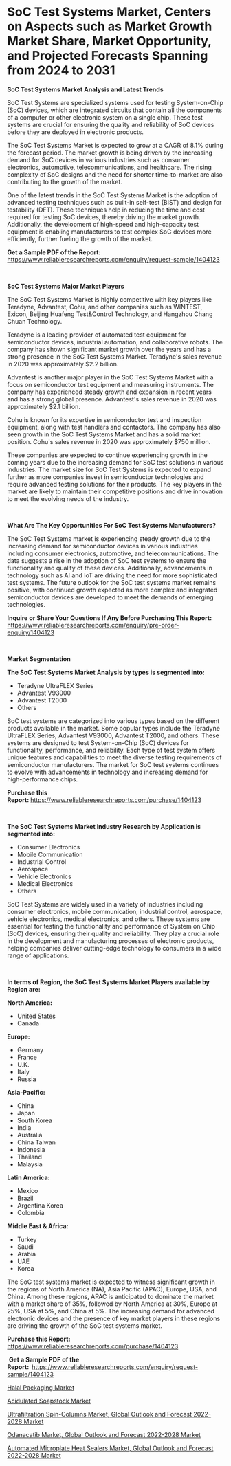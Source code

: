 <p><h1>SoC Test Systems Market, Centers on Aspects such as Market Growth Market Share, Market Opportunity, and Projected Forecasts Spanning from 2024 to 2031</h1></p><p><strong>SoC Test Systems Market Analysis and Latest Trends</strong></p>
<p><p>SoC Test Systems are specialized systems used for testing System-on-Chip (SoC) devices, which are integrated circuits that contain all the components of a computer or other electronic system on a single chip. These test systems are crucial for ensuring the quality and reliability of SoC devices before they are deployed in electronic products.</p><p>The SoC Test Systems Market is expected to grow at a CAGR of 8.1% during the forecast period. The market growth is being driven by the increasing demand for SoC devices in various industries such as consumer electronics, automotive, telecommunications, and healthcare. The rising complexity of SoC designs and the need for shorter time-to-market are also contributing to the growth of the market.</p><p>One of the latest trends in the SoC Test Systems Market is the adoption of advanced testing techniques such as built-in self-test (BIST) and design for testability (DFT). These techniques help in reducing the time and cost required for testing SoC devices, thereby driving the market growth. Additionally, the development of high-speed and high-capacity test equipment is enabling manufacturers to test complex SoC devices more efficiently, further fueling the growth of the market.</p></p>
<p><strong>Get a Sample PDF of the Report:&nbsp;</strong> <a href="https://www.reliableresearchreports.com/enquiry/request-sample/1404123">https://www.reliableresearchreports.com/enquiry/request-sample/1404123</a></p>
<p>&nbsp;</p>
<p><strong>SoC Test Systems Major Market Players</strong></p>
<p><p>The SoC Test Systems Market is highly competitive with key players like Teradyne, Advantest, Cohu, and other companies such as WINTEST, Exicon, Beijing Huafeng Test&Control Technology, and Hangzhou Chang Chuan Technology. </p><p>Teradyne is a leading provider of automated test equipment for semiconductor devices, industrial automation, and collaborative robots. The company has shown significant market growth over the years and has a strong presence in the SoC Test Systems Market. Teradyne's sales revenue in 2020 was approximately $2.2 billion.</p><p>Advantest is another major player in the SoC Test Systems Market with a focus on semiconductor test equipment and measuring instruments. The company has experienced steady growth and expansion in recent years and has a strong global presence. Advantest's sales revenue in 2020 was approximately $2.1 billion.</p><p>Cohu is known for its expertise in semiconductor test and inspection equipment, along with test handlers and contactors. The company has also seen growth in the SoC Test Systems Market and has a solid market position. Cohu's sales revenue in 2020 was approximately $750 million.</p><p>These companies are expected to continue experiencing growth in the coming years due to the increasing demand for SoC test solutions in various industries. The market size for SoC Test Systems is expected to expand further as more companies invest in semiconductor technologies and require advanced testing solutions for their products. The key players in the market are likely to maintain their competitive positions and drive innovation to meet the evolving needs of the industry.</p></p>
<p>&nbsp;</p>
<p><strong>What Are The Key Opportunities For SoC Test Systems Manufacturers?</strong></p>
<p><p>The SoC Test Systems market is experiencing steady growth due to the increasing demand for semiconductor devices in various industries including consumer electronics, automotive, and telecommunications. The data suggests a rise in the adoption of SoC test systems to ensure the functionality and quality of these devices. Additionally, advancements in technology such as AI and IoT are driving the need for more sophisticated test systems. The future outlook for the SoC test systems market remains positive, with continued growth expected as more complex and integrated semiconductor devices are developed to meet the demands of emerging technologies.</p></p>
<p><strong>Inquire or Share Your Questions If Any Before Purchasing This Report:</strong> <a href="https://www.reliableresearchreports.com/enquiry/pre-order-enquiry/1404123">https://www.reliableresearchreports.com/enquiry/pre-order-enquiry/1404123</a></p>
<p>&nbsp;</p>
<p><strong>Market Segmentation</strong></p>
<p><strong>The SoC Test Systems Market Analysis by types is segmented into:</strong></p>
<p><ul><li>Teradyne UltraFLEX Series</li><li>Advantest V93000</li><li>Advantest T2000</li><li>Others</li></ul></p>
<p><p>SoC test systems are categorized into various types based on the different products available in the market. Some popular types include the Teradyne UltraFLEX Series, Advantest V93000, Advantest T2000, and others. These systems are designed to test System-on-Chip (SoC) devices for functionality, performance, and reliability. Each type of test system offers unique features and capabilities to meet the diverse testing requirements of semiconductor manufacturers. The market for SoC test systems continues to evolve with advancements in technology and increasing demand for high-performance chips.</p></p>
<p><strong>Purchase this Report:&nbsp;</strong><a href="https://www.reliableresearchreports.com/purchase/1404123">https://www.reliableresearchreports.com/purchase/1404123</a></p>
<p>&nbsp;</p>
<p><strong>The SoC Test Systems Market Industry Research by Application is segmented into:</strong></p>
<p><ul><li>Consumer Electronics</li><li>Mobile Communication</li><li>Industrial Control</li><li>Aerospace</li><li>Vehicle Electronics</li><li>Medical Electronics</li><li>Others</li></ul></p>
<p><p>SoC Test Systems are widely used in a variety of industries including consumer electronics, mobile communication, industrial control, aerospace, vehicle electronics, medical electronics, and others. These systems are essential for testing the functionality and performance of System on Chip (SoC) devices, ensuring their quality and reliability. They play a crucial role in the development and manufacturing processes of electronic products, helping companies deliver cutting-edge technology to consumers in a wide range of applications.</p></p>
<p>&nbsp;</p>
<p><strong>In terms of Region, the SoC Test Systems Market Players available by Region are:</strong></p>
<p>
    <p> <strong> North America: </strong>
        <ul>
            <li>United States</li>
            <li>Canada</li>
        </ul>
        </p> 
    <p> <strong> Europe: </strong>
        <ul>
            <li>Germany</li>
            <li>France</li>
            <li>U.K.</li>
            <li>Italy</li>
            <li>Russia</li>
        </ul>
        </p> 
    <p> <strong> Asia-Pacific: </strong>
        <ul>
            <li>China</li>
            <li>Japan</li>
            <li>South Korea</li>
            <li>India</li>
            <li>Australia</li>
            <li>China Taiwan</li>
            <li>Indonesia</li>
            <li>Thailand</li>
            <li>Malaysia</li>
        </ul>
        </p> 
    <p> <strong> Latin America: </strong>
        <ul>
            <li>Mexico</li>
            <li>Brazil</li>
            <li>Argentina Korea</li>
            <li>Colombia</li>
        </ul>
        </p> 
    <p> <strong> Middle East & Africa: </strong>
        <ul>
            <li>Turkey</li>
            <li>Saudi</li>
            <li>Arabia</li>
            <li>UAE</li>
            <li>Korea</li>
        </ul>
    </p>
    </p>
<p><p>The SoC test systems market is expected to witness significant growth in the regions of North America (NA), Asia Pacific (APAC), Europe, USA, and China. Among these regions, APAC is anticipated to dominate the market with a market share of 35%, followed by North America at 30%, Europe at 25%, USA at 5%, and China at 5%. The increasing demand for advanced electronic devices and the presence of key market players in these regions are driving the growth of the SoC test systems market.</p></p>
<p><strong>Purchase this Report: </strong><a href="https://www.reliableresearchreports.com/purchase/1404123">https://www.reliableresearchreports.com/purchase/1404123</a></p>
<p>&nbsp;<strong>Get a Sample PDF of the Report:&nbsp;&nbsp;</strong><a href="https://www.reliableresearchreports.com/enquiry/request-sample/1404123">https://www.reliableresearchreports.com/enquiry/request-sample/1404123</a></p>
<p><strong></strong></p>
<p><p><a href="https://view.publitas.com/reportprime-1/halal-packaging-market-analysis-and-market-size-global-industry-overview-market-segmentation-and-forecast-2024-to-2031/">Halal Packaging Market</a></p><p><a href="https://view.publitas.com/reportprime-1/acidulated-soapstock-market-research-report-provides-thorough-industry-overview-which-offers-an-in-depth-analysis-of-product-trends-and-new-market-divisions/">Acidulated Soapstock Market</a></p><p><a href="https://cute-banjo-8ca.notion.site/Ultrafiltration-Spin-Columns-Market-Global-Outlook-and-Forecast-2022-2028-Market-Research-Report-Re-2878a67e311e40b38e928b73e9bcc756">Ultrafiltration Spin-Columns Market, Global Outlook and Forecast 2022-2028 Market</a></p><p><a href="https://frill-swim-3cd.notion.site/Odanacatib-Market-Global-Outlook-and-Forecast-2022-2028-Market-Offer-Valuable-Insights-into-Market--5eb16fdb147b4bf49ea8a04cbd3ebf1e">Odanacatib Market, Global Outlook and Forecast 2022-2028 Market</a></p><p><a href="https://meowing-lemming-dd3.notion.site/Automated-Microplate-Heat-Sealers-Market-Global-Outlook-and-Forecast-2022-2028-Market-Growth-Marke-cead38e9b3394a0da3d1c83c90be1af4">Automated Microplate Heat Sealers Market, Global Outlook and Forecast 2022-2028 Market</a></p></p>